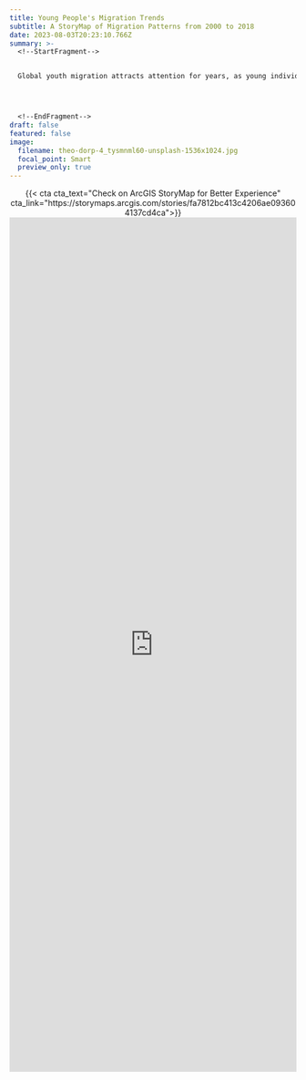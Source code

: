 ```yaml
---
title: Young People's Migration Trends
subtitle: A StoryMap of Migration Patterns from 2000 to 2018
date: 2023-08-03T20:23:10.766Z
summary: >-
  <!--StartFragment-->


  Global youth migration attracts attention for years, as young individuals seek improved opportunities and quality of life elsewhere. Policymakers and researchers must understand trends and impacts for effective solutions.




  <!--EndFragment-->
draft: false
featured: false
image:
  filename: theo-dorp-4_tysmnml60-unsplash-1536x1024.jpg
  focal_point: Smart
  preview_only: true
---
```

<center>{{< cta cta_text="Check on ArcG﻿IS StoryMap for Better Experience" cta_link="https://storymaps.arcgis.com/stories/fa7812bc413c4206ae093604137cd4ca">}}</center>

<iframe src="https://storymaps.arcgis.com/stories/fa7812bc413c4206ae093604137cd4ca" width="100%" height="1500px" frameborder="0" allowfullscreen allow="geolocation"></iframe>